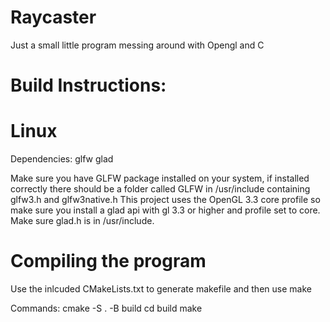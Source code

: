 # Raycaster
Just a small little program messing around with Opengl and C

# Build Instructions:

# Linux

Dependencies:
glfw
glad

Make sure you have GLFW package installed on your system, if installed correctly there should be a folder called GLFW in /usr/include containing glfw3.h and glfw3native.h
This project uses the OpenGL 3.3 core profile so make sure you install a glad api with gl 3.3 or higher and profile set to core. Make sure glad.h is in /usr/include.

# Compiling the program
Use the inlcuded CMakeLists.txt to generate makefile and then use make

Commands:
cmake -S . -B build
cd build
make
